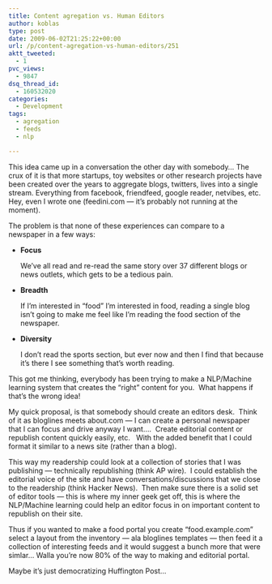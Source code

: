 ```yaml
---
title: Content agregation vs. Human Editors
author: koblas
type: post
date: 2009-06-02T21:25:22+00:00
url: /p/content-agregation-vs-human-editors/251
aktt_tweeted:
  - 1
pvc_views:
  - 9847
dsq_thread_id:
  - 160532020
categories:
  - Development
tags:
  - agregation
  - feeds
  - nlp

---
```

This idea came up in a conversation the other day with somebody&#8230; The crux of it is that more startups, toy websites or other research projects have been created over the years to aggregate blogs, twitters, lives into a single stream. Everything from facebook, friendfeed, google reader, netvibes, etc. Hey, even I wrote one (feedini.com &#8212; it&#8217;s probably not running at the moment).

The problem is that none of these experiences can compare to a newspaper in a few ways:

  * **Focus**
  
    We&#8217;ve all read and re-read the same story over 37 different blogs or news outlets, which gets to be a tedious pain.
  * **Breadth** 
  
    If I&#8217;m interested in &#8220;food&#8221; I&#8217;m interested in food, reading a single blog isn&#8217;t going to make me feel like I&#8217;m reading the food section of the newspaper.
  * **Diversity**
  
    I don&#8217;t read the sports section, but ever now and then I find that because it&#8217;s there I see something that&#8217;s worth reading.

This got me thinking, everybody has been trying to make a NLP/Machine learning system that creates the &#8220;right&#8221; content for you.  What happens if that&#8217;s the wrong idea!

My quick proposal, is that somebody should create an editors desk.  Think of it as bloglines meets about.com &#8212; I can create a personal newspaper that I can focus and drive anyway I want&#8230;.  Create editorial content or republish content quickly easily, etc.   With the added benefit that I could format it similar to a news site (rather than a blog).

This way my readership could look at a collection of stories that I was publishing &#8212; technically republishing (think AP wire).  I could establish the editorial voice of the site and have conversations/discussions that we close to the readership (think Hacker News).  Then make sure there is a solid set of editor tools &#8212; this is where my inner geek get off, this is where the NLP/Machine learning could help an editor focus in on important content to republish on their site.

Thus if you wanted to make a food portal you create &#8220;food.example.com&#8221; select a layout from the inventory &#8212; ala bloglines templates &#8212; then feed it a collection of interesting feeds and it would suggest a bunch more that were simlar&#8230; Walla you&#8217;re now 80% of the way to making and editorial portal.

Maybe it&#8217;s just democratizing Huffington Post&#8230;
